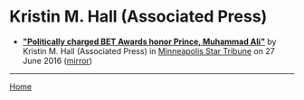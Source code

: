# Kristin M. Hall (Associated Press)

 - [**"Politically charged BET Awards honor Prince, Muhammad Ali"**](http://www.startribune.com/politically-charged-bet-awards-honor-prince-muhammad-ali/384492881/) by Kristin M. Hall (Associated Press) in [Minneapolis Star Tribune](http://www.startribune.com/) on 27 June 2016 ([mirror](https://web.archive.org/web/*/http://www.startribune.com/politically-charged-bet-awards-honor-prince-muhammad-ali/384492881/))

----

[Home](../)
